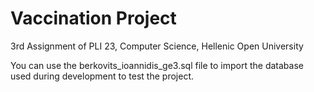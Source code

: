 # Vaccination Project
<p>3rd Assignment of PLI 23, Computer Science, Hellenic Open University</p>
<p>You can use the berkovits_ioannidis_ge3.sql file to import the database used during development to test the project.</p>
